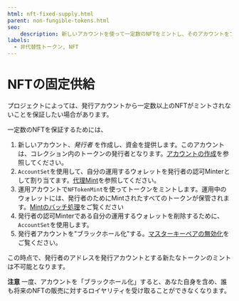 ```yaml
---
html: nft-fixed-supply.html
parent: non-fungible-tokens.html
seo:
    description: 新しいアカウントを使って一定数のNFTをミントし、そのアカウントをブラックホール化します。
labels:
  - 非代替性トークン, NFT
---
```

# NFTの固定供給

プロジェクトによっては、発行アカウントから一定数以上のNFTがミントされないことを保証したい場合があります。

一定数のNFTを保証するためには、

1. 新しいアカウント、_発行者_ を作成し、資金を提供します。このアカウントは、コレクション内のトークンの発行者となります。[アカウントの作成](../../accounts/index.md#アカウントの作成)を参照してください。
1. `AccountSet`を使用して、自分の運用するウォレットを発行者の認可Minterとして割り当てます。[代理Mint](authorizing-another-minter.md)を参照してください。
1. 運用アカウントで`NFTokenMint`を使ってトークンをミントします。運用中のウォレットには、発行者のためにMintされたすべてのトークンが保管されます。[Mintのバッチ処理](batch-minting.md)をご覧ください
1. 発行者の認可Minterである自分の運用するウォレットを削除するために、`AccountSet`を使用します。
1. 発行者アカウントを"ブラックホール化"する。[マスターキーペアの無効化](../../../tutorials/how-tos/manage-account-settings/disable-master-key-pair.md)をご覧ください。

この時点で、発行者のアドレスを発行アカウントとする新たなトークンのミントは不可能となります。

**注意** 一度、アカウントを「ブラックホール化」すると、あなた自身を含め、誰も将来のNFTの販売に対するロイヤリティを受け取ることができなくなります。
